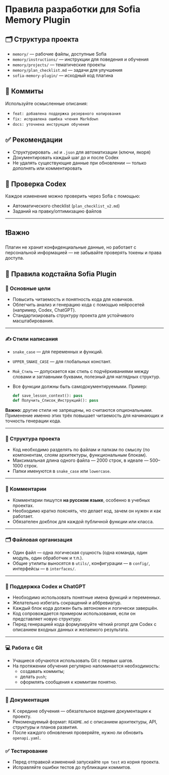 # Правила разработки для Sofia Memory Plugin

## 🗂 Структура проекта

- `memory/` — рабочие файлы, доступные Sofia
- `memory/instructions/` — инструкции для поведения и обучения
- `memory/projects/` — тематические проекты
- `memory/plan_checklist.md` — задачи для улучшения
- `sofia-memory-plugin/` — исходный код плагина

## 📌 Коммиты

Используйте осмысленные описания:
- `feat: добавлена поддержка резервного копирования`
- `fix: исправлена ошибка чтения Markdown`
- `docs: уточнена инструкция обучения`

## ✅ Рекомендации

- Структурировать `.md` и `.json` для автоматизации (ключи, якоря)
- Документировать каждый шаг до и после Codex
- Не удалять существующие данные при обновлении — только дополнять или комментировать

## 📄 Проверка Codex

Каждое изменение можно проверить через Sofia с помощью:
- Автоматического checklist (`plan_checklist_v2.md`)
- Заданий на правку/оптимизацию файлов

---

## ❗Важно

Плагин не хранит конфиденциальные данные, но работает с персональной информацией — не забывайте проверять токены и права доступа.


## 📐 Правила кодстайла Sofia Plugin

### 🧠 Основные цели
- Повысить читаемость и понятность кода для новичков.
- Облегчить анализ и генерацию кода с помощью нейросетей (например, Codex, ChatGPT).
- Стандартизировать структуру проекта для устойчивого масштабирования.

---

### ✍️ Стили написания

- `snake_case` — для переменных и функций.
- `UPPER_SNAKE_CASE` — для глобальных констант.
- `Мой_Стиль` — допускается как стиль с подчёркиваниями между словами и заглавными буквами, полезный для наглядных структур.

- Все функции должны быть самодокументируемыми. Пример:
  ```python
  def save_lesson_context(): pass
  def Получить_Список_Инструкций(): pass
  ```

**Важно:** другие стили не запрещены, но считаются опциональными. Применение именно этих трёх повышает читаемость для начинающих и точность генерации кода.

---

### 📁 Структура проекта

- Код необходимо разделять по файлам и папкам по смыслу (по компонентам, слоям архитектуры, функциональным блокам).
- Максимальная длина одного файла — 2000 строк, в идеале — 500–1000 строк.
- Папки именуются в `snake_case` или `lowercase`.

---

### 💬 Комментарии

- Комментарии пишутся **на русском языке**, особенно в учебных проектах.
- Необходимо кратко пояснять, что делает код, зачем он нужен и как работает.
- Обязателен докблок для каждой публичной функции или класса.

---

### 🗂 Файловая организация

- Один файл — одна логическая сущность (одна команда, один модуль, один обработчик и т.п.).
- Общие утилиты выносятся в `utils/`, конфигурации — в `config/`, интерфейсы — в `interfaces/`.

---

### 🤖 Поддержка Codex и ChatGPT

- Необходимо использовать понятные имена функций и переменных.
- Желательно избегать сокращений и аббревиатур.
- Каждый блок кода должен быть автономен и логически завершён.
- Код сопровождается примером использования, если он представляет новую структуру.
- Перед генерацией кода формулируйте чёткий prompt для Codex с описанием входных данных и желаемого результата.

---

### 💻 Работа с Git

- Учащиеся обучаются использовать Git с первых шагов.
- На протяжении обучения регулярно напоминается необходимость:
  - создавать коммиты;
  - делать `push`;
  - оформлять сообщения к коммитам понятно.

---

### 📘 Документация

- К середине обучения — обязательное ведение документации к проекту.
- Рекомендуемый формат: `README.md` с описанием архитектуры, API, структуры и планов развития.
- После каждого обновления проверяйте, нужно ли обновить `openapi.yaml`.

### ✅ Тестирование

- Перед отправкой изменений запускайте `npm test` из корня проекта.
- Исправляйте ошибки тестов до публикации коммитов.
